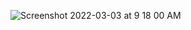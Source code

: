 ![Screenshot 2022-03-03 at 9 18 00 AM](https://user-images.githubusercontent.com/68775197/156493159-c6daca03-8a72-453a-bc76-10ddb551059d.png)
